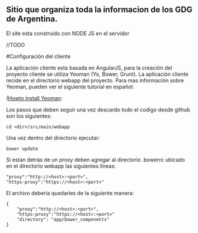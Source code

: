 ## Sitio que organiza toda la informacion de los GDG de Argentina.

El site esta construido con NODE JS en el servidor

//TODO

#Configuración del cliente

La aplicación cliente esta basada en AngularJS, para la creación del proyecto cliente se utiliza Yeoman (Yo, Bower, Grunt).
La aplicación cliente recide en el directorio webapp del proyecto.
Para mas información sobre Yeoman, pueden ver el siguiente tutorial en español:

([Howto install Yeoman](http://csrinaldi.blogspot.com.ar/2013/11/construyendo-apliciones-web-modernas.html):
    
Los pasos que deben seguir una vez descardo todo el codigo desde github son los siguientes:

    cd <dir>/src/main/webapp
    
Una vez dentro del directorio ejecutar:

    bower update
    
Si estan detrás de un proxy deben agregar al directorio .bowerrc ubicado en el directorio webapp las siguientes líneas:

    "proxy":"http://<host>:<port>",
    "https-proxy":"https://<host>:<port>"
    
El archivo debería quedarles de la siguiente manera:

    {
        "proxy":"http://<host>:<port>",
        "https-proxy":"https://<host>:<port>"
        "directory": "app/bower_components"
    }
    
    
